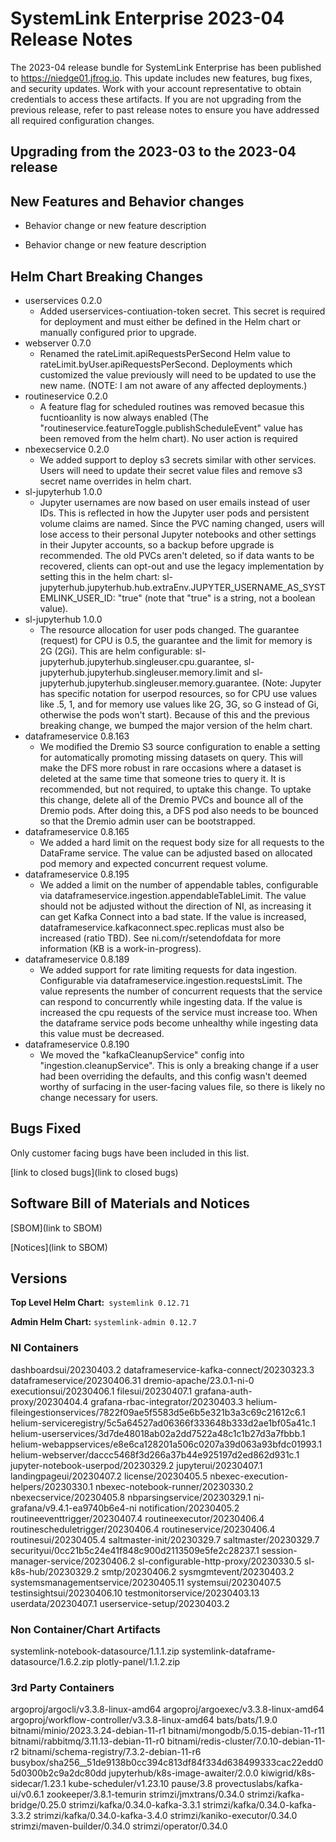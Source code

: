# SystemLink Enterprise 2023-04 Release Notes

The 2023-04 release bundle for SystemLink Enterprise has been published to <https://niedge01.jfrog.io>. This update includes new features, bug fixes, and security updates. Work with your account representative to obtain credentials to access these artifacts. If you are not upgrading from the previous release, refer to past release notes to ensure you have addressed all required configuration changes.

## Upgrading from the 2023-03 to the 2023-04 release

<!-- Optional section to include comments and instructions needed to successfully upgrade from the previous release to the current release. If the only changes needed are already captured in Helm Chart Breaking Changes, this section is not needed. -->

## New Features and Behavior changes

- Behavior change or new feature description

- Behavior change or new feature description

## Helm Chart Breaking Changes

- userservices 0.2.0
    - Added userservices-contiuation-token secret. This secret is required for deployment and must either be defined in the Helm chart or manually configured prior to upgrade.
- webserver 0.7.0
    - Renamed the rateLimit.apiRequestsPerSecond Helm value to rateLimit.byUser.apiRequestsPerSecond. Deployments which customized the value previously will need to be updated to use the new name. (NOTE: I am not aware of any affected deployments.)
- routineservice 0.2.0
    - A feature flag for scheduled routines was removed becasue this fucntioanlity is now always enabled (The "routineservice.featureToggle.publishScheduleEvent" value has been removed from the helm chart). No user action is required
- nbexecservice 0.2.0
    - We added support to deploy s3 secrets similar with other services. Users will need to update their secret value files and remove s3 secret name overrides in helm chart.
- sl-jupyterhub 1.0.0
    - Jupyter usernames are now based on user emails instead of user IDs. This is reflected in how the Jupyter user pods and persistent volume claims are named. Since the PVC naming changed, users will lose access to their personal Jupyter notebooks and other settings in their Jupyter accounts, so a backup before upgrade is recommended. The old PVCs aren't deleted, so if data wants to be recovered, clients can opt-out and use the legacy implementation by setting this in the helm chart: sl-jupyterhub.jupyterhub.hub.extraEnv.JUPYTER_USERNAME_AS_SYSTEMLINK_USER_ID: "true" (note that "true" is a string, not a boolean value).
- sl-jupyterhub 1.0.0
    - The resource allocation for user pods changed. The guarantee (request) for CPU is 0.5, the guarantee and the limit for memory is 2G (2Gi). This are helm configurable: sl-jupyterhub.jupyterhub.singleuser.cpu.guarantee, sl-jupyterhub.jupyterhub.singleuser.memory.limit and sl-jupyterhub.jupyterhub.singleuser.memory.guarantee. (Note: Jupyter has specific notation for userpod resources, so for CPU use values like .5, 1, and for memory use values like 2G, 3G, so G instead of Gi, otherwise the pods won't start). Because of this and the previous breaking change, we bumped the major version of the helm chart.
- dataframeservice 0.8.163
    - We modified the Dremio S3 source configuration to enable a setting for automatically promoting missing datasets on query. This will make the DFS more robust in rare occasions where a dataset is deleted at the same time that someone tries to query it. It is recommended, but not required, to uptake this change. To uptake this change, delete all of the Dremio PVCs and bounce all of the Dremio pods. After doing this, a DFS pod also needs to be bounced so that the Dremio admin user can be bootstrapped.
- dataframeservice 0.8.165
    - We added a hard limit on the request body size for all requests to the DataFrame service. The value can be adjusted based on allocated pod memory and expected concurrent request volume.
- dataframeservice 0.8.195
    - We added a limit on the number of appendable tables, configurable via dataframeservice.ingestion.appendableTableLimit. The value should not be adjusted without the direction of NI, as increasing it can get Kafka Connect into a bad state. If the value is increased, dataframeservice.kafkaconnect.spec.replicas must also be increased (ratio TBD). See ni.com/r/setendofdata for more information (KB is a work-in-progress).
- dataframeservice 0.8.189
    - We added support for rate limiting requests for data ingestion. Configurable via dataframeservice.ingestion.requestsLimit. The value represents the number of concurrent requests that the service can respond to concurrently while ingesting data. If the value is increased the cpu requests of the service must increase too. When the dataframe service pods become unhealthy while ingesting data this value must be decreased.
- dataframeservice 0.8.190
    - We moved the "kafkaCleanupService" config into "ingestion.cleanupService". This is only a breaking change if a user had been overriding the defaults, and this config wasn't deemed worthy of surfacing in the user-facing values file, so there is likely no change necessary for users.

## Bugs Fixed

<!-- This section should link to the excel document that list customer facing bugs, fixed in the current release. The URL for the release (tag) should be used. -->

Only customer facing bugs have been included in this list.

[link to closed bugs](link to closed bugs)

## Software Bill of Materials and Notices

<!-- This section should link to the directories containing notices and SBOM. The URL for the release (tag) should be used. -->

[SBOM](link to SBOM)

[Notices](link to SBOM)

## Versions

**Top Level Helm Chart:** `systemlink 0.12.71`

**Admin Helm Chart:** `systemlink-admin 0.12.7`

### NI Containers

dashboardsui/20230403.2
dataframeservice-kafka-connect/20230323.3
dataframeservice/20230406.31
dremio-apache/23.0.1-ni-0
executionsui/20230406.1
filesui/20230407.1
grafana-auth-proxy/20230404.4
grafana-rbac-integrator/20230403.3
helium-fileingestionservices/7822f09ae5f5583d5e6b5e321b3a3c69c21612c6.1
helium-serviceregistry/5c5a64527ad06366f333648b333d2ae1bf05a41c.1
helium-userservices/3d7de48018ab02a2dd7522a48c1c1b27d3a7fbbb.1
helium-webappservices/e8e6ca128201a506c0207a39d063a93bfdc01993.1
helium-webserver/daccc5468f3d266a37b44e925197d2ed862d931c.1
jupyter-notebook-userpod/20230329.2
jupyterui/20230407.1
landingpageui/20230407.2
license/20230405.5
nbexec-execution-helpers/20230330.1
nbexec-notebook-runner/20230330.2
nbexecservice/20230405.8
nbparsingservice/20230329.1
ni-grafana/v9.4.1-ea9740b6e4-ni
notification/20230405.2
routineeventtrigger/20230407.4
routineexecutor/20230406.4
routinescheduletrigger/20230406.4
routineservice/20230406.4
routinesui/20230405.4
saltmaster-init/20230329.7
saltmaster/20230329.7
securityui/0cc21b5c24e41f848c900d2113509e5fe2c28237.1
session-manager-service/20230406.2
sl-configurable-http-proxy/20230330.5
sl-k8s-hub/20230329.2
smtp/20230406.2
sysmgmtevent/20230403.2
systemsmanagementservice/20230405.11
systemsui/20230407.5
testinsightsui/20230406.10
testmonitorservice/20230403.13
userdata/20230407.1
userservice-setup/20230403.2

### Non Container/Chart Artifacts

systemlink-notebook-datasource/1.1.1.zip
systemlink-dataframe-datasource/1.6.2.zip
plotly-panel/1.1.2.zip

### 3rd Party Containers

argoproj/argocli/v3.3.8-linux-amd64
argoproj/argoexec/v3.3.8-linux-amd64
argoproj/workflow-controller/v3.3.8-linux-amd64
bats/bats/1.9.0
bitnami/minio/2023.3.24-debian-11-r1
bitnami/mongodb/5.0.15-debian-11-r11
bitnami/rabbitmq/3.11.13-debian-11-r0
bitnami/redis-cluster/7.0.10-debian-11-r2
bitnami/schema-registry/7.3.2-debian-11-r6
busybox/sha256__51de9138b0cc394c813df84f334d638499333cac22edd05d0300b2c9a2dc80dd
jupyterhub/k8s-image-awaiter/2.0.0
kiwigrid/k8s-sidecar/1.23.1
kube-scheduler/v1.23.10
pause/3.8
provectuslabs/kafka-ui/v0.6.1
zookeeper/3.8.1-temurin
strimzi/jmxtrans/0.34.0
strimzi/kafka-bridge/0.25.0
strimzi/kafka/0.34.0-kafka-3.3.1
strimzi/kafka/0.34.0-kafka-3.3.2
strimzi/kafka/0.34.0-kafka-3.4.0
strimzi/kaniko-executor/0.34.0
strimzi/maven-builder/0.34.0
strimzi/operator/0.34.0

